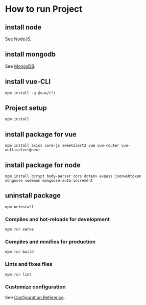 # How to run Project

## install node
See [NodeJS](https://nodejs.org/en/download/current/).

## install mongodb
See [MongoDB](https://www.mongodb.com/try/download/community).


## install vue-CLI
```
npm install -g @vue/cli
```

## Project setup
```
npm install
```

## install package for vue
```
npm install axios core-js sweetalert2 vue vue-router vue-multiselect@next
```
## install package for node
```
npm install bcrypt body-parser cors dotenv expess jsonwebtoken mongoose nodemon mongoose-auto-increment
```
## uninstall package
```
npm uninstall 
```

### Compiles and hot-reloads for development
```
npm run serve
```

### Compiles and minifies for production
```
npm run build
```

### Lints and fixes files
```
npm run lint
```

### Customize configuration
See [Configuration Reference](https://cli.vuejs.org/config/).